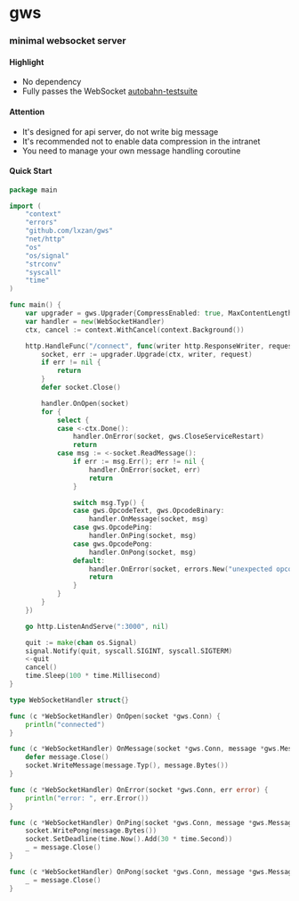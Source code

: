# gws
### minimal websocket server

#### Highlight
- No dependency
- Fully passes the WebSocket [autobahn-testsuite](https://github.com/crossbario/autobahn-testsuite)

#### Attention
- It's designed for api server, do not write big message
- It's recommended not to enable data compression in the intranet
- You need to manage your own message handling coroutine

#### Quick Start
```go
package main

import (
	"context"
	"errors"
	"github.com/lxzan/gws"
	"net/http"
	"os"
	"os/signal"
	"strconv"
	"syscall"
	"time"
)

func main() {
	var upgrader = gws.Upgrader{CompressEnabled: true, MaxContentLength: 32 * 1024 * 1024}
	var handler = new(WebSocketHandler)
	ctx, cancel := context.WithCancel(context.Background())

	http.HandleFunc("/connect", func(writer http.ResponseWriter, request *http.Request) {
		socket, err := upgrader.Upgrade(ctx, writer, request)
		if err != nil {
			return
		}
		defer socket.Close()

		handler.OnOpen(socket)
		for {
			select {
			case <-ctx.Done():
				handler.OnError(socket, gws.CloseServiceRestart)
				return
			case msg := <-socket.ReadMessage():
				if err := msg.Err(); err != nil {
					handler.OnError(socket, err)
					return
				}

				switch msg.Typ() {
				case gws.OpcodeText, gws.OpcodeBinary:
					handler.OnMessage(socket, msg)
				case gws.OpcodePing:
					handler.OnPing(socket, msg)
				case gws.OpcodePong:
					handler.OnPong(socket, msg)
				default:
					handler.OnError(socket, errors.New("unexpected opcode: "+strconv.Itoa(int(msg.Typ()))))
					return
				}
			}
		}
	})

	go http.ListenAndServe(":3000", nil)

	quit := make(chan os.Signal)
	signal.Notify(quit, syscall.SIGINT, syscall.SIGTERM)
	<-quit
	cancel()
	time.Sleep(100 * time.Millisecond)
}

type WebSocketHandler struct{}

func (c *WebSocketHandler) OnOpen(socket *gws.Conn) {
	println("connected")
}

func (c *WebSocketHandler) OnMessage(socket *gws.Conn, message *gws.Message) {
	defer message.Close()
	socket.WriteMessage(message.Typ(), message.Bytes())
}

func (c *WebSocketHandler) OnError(socket *gws.Conn, err error) {
	println("error: ", err.Error())
}

func (c *WebSocketHandler) OnPing(socket *gws.Conn, message *gws.Message) {
	socket.WritePong(message.Bytes())
	socket.SetDeadline(time.Now().Add(30 * time.Second))
	_ = message.Close()
}

func (c *WebSocketHandler) OnPong(socket *gws.Conn, message *gws.Message) {
	_ = message.Close()
}
```
